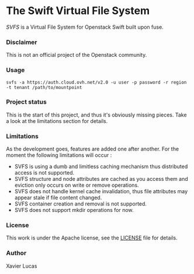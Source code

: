 # The Swift Virtual File System

*SVFS* is a Virtual File System for Openstack Swift built upon fuse.

### Disclaimer
This is not an official project of the Openstack community.

### Usage
`svfs -a https://auth.cloud.ovh.net/v2.0 -u user -p password -r region -t tenant /path/to/mountpoint`

### Project status
This is the start of this project, and thus it's obviously missing pieces. Take a look at the limitations section for details.

### Limitations
As the development goes, features are added one after another. For the moment the following limitations will occur :
* SVFS is using a dumb and limitless caching mechanism thus distributed access is not supported.
* SVFS structure and node attributes are cached as you access them and eviction only occurs on write or remove operations.
* SVFS does not handle kernel cache invalidation, thus file attributes may appear stale if file content changed.
* SVFS container creation and removal is not supported.
* SVFS does not support mkdir operations for now.

### License
This work is under the Apache license, see the [LICENSE](LICENSE) file for details.

### Author
Xavier Lucas
